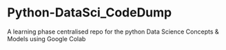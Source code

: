 # Python-DataSci_CodeDump
A learning phase centralised repo for the python Data Science Concepts &amp; Models using Google Colab
